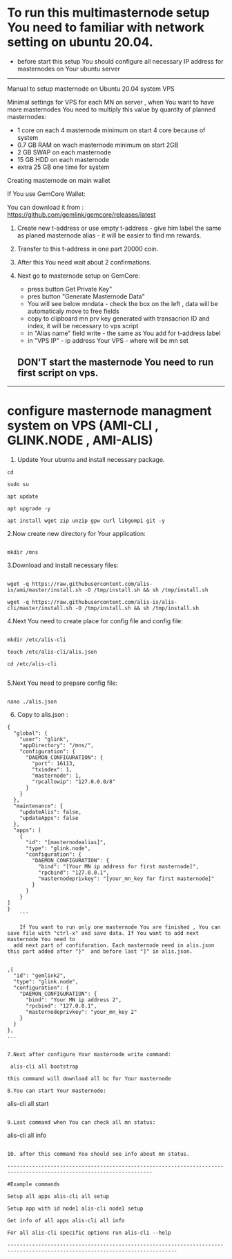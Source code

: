# To run this multimasternode setup You need to familiar with network setting on ubuntu 20.04.

 - before start this setup You should configure all necessary IP address for masternodes on Your ubuntu server

-----------------------------------------------------------------------------------------------------------------------------------------------------------
Manual to setup masternode on Ubuntu 20.04 system VPS


Minimal settings for VPS for each MN on server , when You want to have more masternodes You need to multiply this value by quantity of planned masternodes:

- 1 core on each 4 masternode minimum on start 4 core because of system
- 0.7 GB RAM on wach masternode minimum on start 2GB 
- 2 GB SWAP on each masternode 
- 15 GB HDD on each masternode 
- extra 25 GB one time for system 

</h>

Creating masternode on main wallet

If You use GemCore Wallet:

You can download it from : https://github.com/gemlink/gemcore/releases/latest </br>

1. Create new t-address or use empty t-address - give him label the same as planed masternode alias - it will be easier to find mn rewards.
2. Transfer to this t-address in one part 20000 coin.
3. After this You need wait about 2 confirmations.
4. Next go to masternode setup on GemCore:
	- press button Get Private Key"
	- pres button "Generate Masternode Data"
	- You will see below mndata - check the box on the left , data will be automaticaly move to free fields
	- copy to clipboard mn prv key generated with transacrion ID and index, it will be necessary to vps script
	- in "Alias name" field write <alias name> - the same as You add for t-address label
	- in "VPS IP" - ip address Your VPS - where will be mn set 

	## DON'T start the masternode You need to run first script on vps.
	
---------------------------------------------------------------------------------------------------------------------
# configure masternode managment system on VPS (AMI-CLI , GLINK.NODE , AMI-ALIS)

1. Update Your ubuntu and install necessary package.


```
cd

sudo su

apt update 

apt upgrade -y

apt install wget zip unzip gpw curl libgomp1 git -y

```

2.Now create new directory for Your application:

```

mkdir /mns

```

3.Download and install necessary files:


```

wget -q https://raw.githubusercontent.com/alis-is/ami/master/install.sh -O /tmp/install.sh && sh /tmp/install.sh

wget -q https://raw.githubusercontent.com/alis-is/alis-cli/master/install.sh -O /tmp/install.sh && sh /tmp/install.sh

```

4.Next You need to create place for config file and config file:

```

mkdir /etc/alis-cli

touch /etc/alis-cli/alis.json

cd /etc/alis-cli


```
  
5.Next You need to prepare config file:

```

nano ./alis.json

```

6. Copy to alis.json : 
```
{
  "global": {
    "user": "glink",
    "appDirectory": "/mns/",
    "configuration": {
      "DAEMON_CONFIGURATION": {
        "port": 16113,
        "txindex": 1,
        "masternode": 1,
        "rpcallowip": "127.0.0.0/8"
      }
    }
  },
  "maintenance": {
    "updateAlis": false,
    "updateApps": false
  },
  "apps": [
    {
      "id": "[masternodealias]",
      "type": "glink.node",
      "configuration": {
        "DAEMON_CONFIGURATION": {
          "bind": "[Your MN ip address for first masternode]",
          "rpcbind": "127.0.0.1",
          "masternodeprivkey": "[your_mn_key for first masternode]"
        }
      }
    }
]
}
    ```

    If You want to run only one masternode You are finished , You can save file with "ctrl-x" and save data. If You want to add next masternode You need to
  add next part of confifuration. Each masternode need in alis.json this part added after "}"  and before last "]" in alis.json. 
  
 ```
    ,{
      "id": "gemlink2",
      "type": "glink.node",
      "configuration": {
        "DAEMON_CONFIGURATION": {
          "bind": "Your MN ip address 2",
          "rpcbind": "127.0.0.1",
          "masternodeprivkey": "your_mn_key 2"
        }
      }
    },
    ...
```

7.Next after configure Your masternode write command:

 alis-cli all bootstrap

this command will download all bc for Your masternode

8.You can start Your masternode: 

```
  alis-cli all start
```

9.Last command when You can check all mn status: 

```

alis-cli all info

```

10. after this command You should see info about mn status.

---------------------------------------------------------------------------------------------------------------------

#Example commands

Setup all apps alis-cli all setup

Setup app with id node1 alis-cli node1 setup

Get info of all apps alis-cli all info

For all alis-cli specific options run alis-cli --help

-----------------------------------------------------------------------------------------------------------------------------




